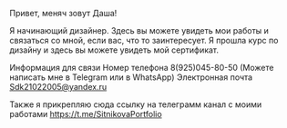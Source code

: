 Привет, меняч зовут Даша!

Я начинающий дизайнер. Здесь вы можете увидеть мои работы и связаться со мной, если вас, что то заинтересует.
Я прошла курс по дизайну и здесь вы можете увидеть мой сертификат.

Информация для связи
Номер телефона 8(925)045-80-50 (Можете написать мне в Telegram или в WhatsApp)
Электронная почта Sdk21022005@yandex.ru

Также я прикрепляю сюда ссылку на телеграмм канал с моими работами
https://t.me/SitnikovaPortfolio
